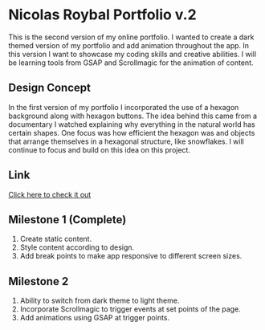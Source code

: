 # Nicolas Roybal Portfolio v.2
This is the second version of my online portfolio. I wanted to create a dark themed version of my portfolio and add animation throughout the app. In this version I want to showcase my coding skills and creative abilities. I will be learning tools from GSAP and Scrollmagic for the animation of content.

## Design Concept
In the first version of my portfolio I incorporated the use of a hexagon background along with hexagon buttons. The idea behind this came from a documentary I watched explaining why everything in the natural world has certain shapes. One focus was how efficient the hexagon was and objects that arrange themselves in a hexagonal structure, like snowflakes. I will continue to focus and build on this idea on this project.

## Link
[Click here to check it out](https://nicolas-roybal-portfolio.herokuapp.com/#/)

## Milestone 1 (Complete)

1. Create static content.
2. Style content according to design.
3. Add break points to make app responsive to different screen sizes.

## Milestone 2
1. Ability to switch from dark theme to light theme.
2. Incorporate Scrollmagic to trigger events at set points of the page.
3. Add animations using GSAP at trigger points.
